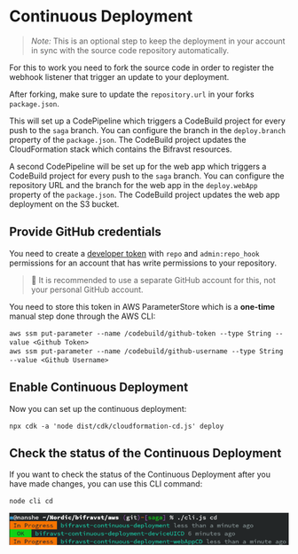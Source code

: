 # Continuous Deployment

> _Note:_ This is an optional step to keep the deployment in your account in
> sync with the source code repository automatically.

For this to work you need to fork the source code in order to register the
webhook listener that trigger an update to your deployment.

After forking, make sure to update the `repository.url` in your forks
`package.json`.

This will set up a CodePipeline which triggers a CodeBuild project for every
push to the `saga` branch. You can configure the branch in the `deploy.branch`
property of the `package.json`. The CodeBuild project updates the CloudFormation
stack which contains the Bifravst resources.

A second CodePipeline will be set up for the web app which triggers a CodeBuild
project for every push to the `saga` branch. You can configure the repository
URL and the branch for the web app in the `deploy.webApp` property of the
`package.json`. The CodeBuild project updates the web app deployment on the S3
bucket.

## Provide GitHub credentials

You need to create a
[developer token](https://help.github.com/en/articles/creating-a-personal-access-token-for-the-command-line)
with `repo` and `admin:repo_hook` permissions for an account that has write
permissions to your repository.

> 🚨 It is recommended to use a separate GitHub account for this, not your
> personal GitHub account.

You need to store this token in AWS ParameterStore which is a **one-time**
manual step done through the AWS CLI:

    aws ssm put-parameter --name /codebuild/github-token --type String --value <Github Token>
    aws ssm put-parameter --name /codebuild/github-username --type String --value <Github Username>

## Enable Continuous Deployment

Now you can set up the continuous deployment:

    npx cdk -a 'node dist/cdk/cloudformation-cd.js' deploy

## Check the status of the Continuous Deployment

If you want to check the status of the Continuous Deployment after you have made
changes, you can use this CLI command:

    node cli cd

![Output of node cli cd](./cli-cd.png)

